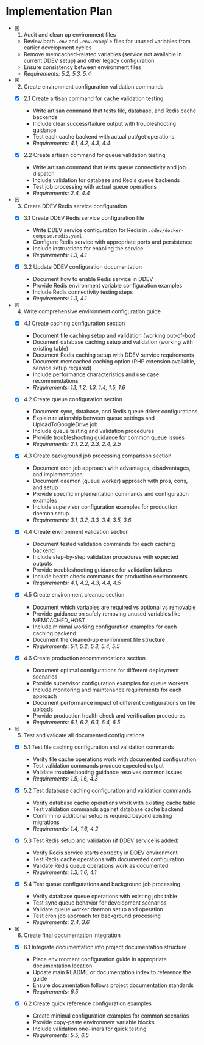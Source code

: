 # Implementation Plan

- [x] 1. Audit and clean up environment files
  - Review both `.env` and `.env.example` files for unused variables from earlier development cycles
  - Remove memcached-related variables (service not available in current DDEV setup) and other legacy configuration
  - Ensure consistency between environment files
  - _Requirements: 5.2, 5.3, 5.4_

- [x] 2. Create environment configuration validation commands
  - [x] 2.1 Create artisan command for cache validation testing
    - Write artisan command that tests file, database, and Redis cache backends
    - Include clear success/failure output with troubleshooting guidance
    - Test each cache backend with actual put/get operations
    - _Requirements: 4.1, 4.2, 4.3, 4.4_

  - [x] 2.2 Create artisan command for queue validation testing
    - Write artisan command that tests queue connectivity and job dispatch
    - Include validation for database and Redis queue backends
    - Test job processing with actual queue operations
    - _Requirements: 2.4, 4.4_

- [x] 3. Create DDEV Redis service configuration
  - [x] 3.1 Create DDEV Redis service configuration file
    - Write DDEV service configuration for Redis in `.ddev/docker-compose.redis.yaml`
    - Configure Redis service with appropriate ports and persistence
    - Include instructions for enabling the service
    - _Requirements: 1.3, 4.1_

  - [x] 3.2 Update DDEV configuration documentation
    - Document how to enable Redis service in DDEV
    - Provide Redis environment variable configuration examples
    - Include Redis connectivity testing steps
    - _Requirements: 1.3, 4.1_

- [x] 4. Write comprehensive environment configuration guide
  - [x] 4.1 Create caching configuration section
    - Document file caching setup and validation (working out-of-box)
    - Document database caching setup and validation (working with existing table)
    - Document Redis caching setup with DDEV service requirements
    - Document memcached caching option (PHP extension available, service setup required)
    - Include performance characteristics and use case recommendations
    - _Requirements: 1.1, 1.2, 1.3, 1.4, 1.5, 1.6_

  - [x] 4.2 Create queue configuration section
    - Document sync, database, and Redis queue driver configurations
    - Explain relationship between queue settings and UploadToGoogleDrive job
    - Include queue testing and validation procedures
    - Provide troubleshooting guidance for common queue issues
    - _Requirements: 2.1, 2.2, 2.3, 2.4, 2.5_

  - [x] 4.3 Create background job processing comparison section
    - Document cron job approach with advantages, disadvantages, and implementation
    - Document daemon (queue worker) approach with pros, cons, and setup
    - Provide specific implementation commands and configuration examples
    - Include supervisor configuration examples for production daemon setup
    - _Requirements: 3.1, 3.2, 3.3, 3.4, 3.5, 3.6_

  - [x] 4.4 Create environment validation section
    - Document tested validation commands for each caching backend
    - Include step-by-step validation procedures with expected outputs
    - Provide troubleshooting guidance for validation failures
    - Include health check commands for production environments
    - _Requirements: 4.1, 4.2, 4.3, 4.4, 4.5_

  - [x] 4.5 Create environment cleanup section
    - Document which variables are required vs optional vs removable
    - Provide guidance on safely removing unused variables like MEMCACHED_HOST
    - Include minimal working configuration examples for each caching backend
    - Document the cleaned-up environment file structure
    - _Requirements: 5.1, 5.2, 5.3, 5.4, 5.5_

  - [x] 4.6 Create production recommendations section
    - Document optimal configurations for different deployment scenarios
    - Provide supervisor configuration examples for queue workers
    - Include monitoring and maintenance requirements for each approach
    - Document performance impact of different configurations on file uploads
    - Provide production health check and verification procedures
    - _Requirements: 6.1, 6.2, 6.3, 6.4, 6.5_

- [x] 5. Test and validate all documented configurations
  - [x] 5.1 Test file caching configuration and validation commands
    - Verify file cache operations work with documented configuration
    - Test validation commands produce expected output
    - Validate troubleshooting guidance resolves common issues
    - _Requirements: 1.5, 1.6, 4.3_

  - [x] 5.2 Test database caching configuration and validation commands
    - Verify database cache operations work with existing cache table
    - Test validation commands against database cache backend
    - Confirm no additional setup is required beyond existing migrations
    - _Requirements: 1.4, 1.6, 4.2_

  - [x] 5.3 Test Redis setup and validation (if DDEV service is added)
    - Verify Redis service starts correctly in DDEV environment
    - Test Redis cache operations with documented configuration
    - Validate Redis queue operations work as documented
    - _Requirements: 1.3, 1.6, 4.1_

  - [x] 5.4 Test queue configurations and background job processing
    - Verify database queue operations with existing jobs table
    - Test sync queue behavior for development scenarios
    - Validate queue worker daemon setup and operation
    - Test cron job approach for background processing
    - _Requirements: 2.4, 3.6_

- [x] 6. Create final documentation integration
  - [x] 6.1 Integrate documentation into project documentation structure
    - Place environment configuration guide in appropriate documentation location
    - Update main README or documentation index to reference the guide
    - Ensure documentation follows project documentation standards
    - _Requirements: 6.5_

  - [x] 6.2 Create quick reference configuration examples
    - Create minimal configuration examples for common scenarios
    - Provide copy-paste environment variable blocks
    - Include validation one-liners for quick testing
    - _Requirements: 5.5, 6.5_
